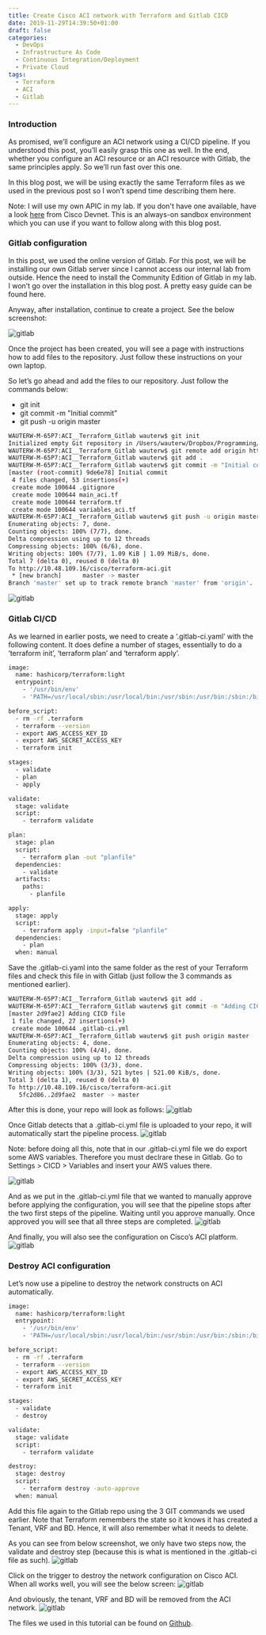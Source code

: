 ```yaml
---
title: Create Cisco ACI network with Terraform and Gitlab CICD
date: 2019-11-29T14:39:50+01:00
draft: false
categories:
  - DevOps
  - Infrastructure As Code
  - Continuous Integration/Deployment
  - Private Cloud
tags:
  - Terraform
  - ACI
  - Gitlab
---
```

### Introduction
As promised, we’ll configure an ACI network using a CI/CD pipeline. If you understood this post, you’ll easily grasp this one as well. In the end, whether you configure an ACI resource or an ACI resource with Gitlab, the same principles apply. So we’ll run fast over this one.

In this blog post, we will be using exactly the same Terraform files as we used in the previous post so I won’t spend time describing them here.

Note: I will use my own APIC in my lab. If you don't have one available, have a look [here](https://devnetsandbox.cisco.com/RM/Diagram/Index/5a229a7c-95d5-4cfd-a651-5ee9bc1b30e2?diagramType=Topology) from Cisco Devnet. This is an always-on sandbox environment which you can use if you want to follow along with this blog post.

### Gitlab configuration
In this post, we used the online version of Gitlab. For this post, we will be installing our own Gitlab server since I cannot access our internal lab from outside. Hence the need to install the Community Edition of Gitlab in my lab. I won’t go over the installation in this blog post. A pretty easy guide can be found here.

Anyway, after installation, continue to create a project. See the below screenshot:

![gitlab](/images/2019-11-29-1.png)

Once the project has been created, you will see a page with instructions how to add files to the repository. Just follow these instructions on your own laptop. 

So let’s go ahead and add the files to our repository. Just follow the commands below:
- git init
- git commit -m "Initial commit"
- git push -u origin master

```bash
WAUTERW-M-65P7:ACI__Terraform_Gitlab wauterw$ git init
Initialized empty Git repository in /Users/wauterw/Dropbox/Programming/blog-hugo-netlify-code/ACI__Terraform_Gitlab/.git/
WAUTERW-M-65P7:ACI__Terraform_Gitlab wauterw$ git remote add origin http://10.48.109.16/cisco/terraform-aci.git
WAUTERW-M-65P7:ACI__Terraform_Gitlab wauterw$ git add .
WAUTERW-M-65P7:ACI__Terraform_Gitlab wauterw$ git commit -m "Initial commit"
[master (root-commit) 9de6e78] Initial commit
 4 files changed, 53 insertions(+)
 create mode 100644 .gitignore
 create mode 100644 main_aci.tf
 create mode 100644 terraform.tf
 create mode 100644 variables_aci.tf
WAUTERW-M-65P7:ACI__Terraform_Gitlab wauterw$ git push -u origin master
Enumerating objects: 7, done.
Counting objects: 100% (7/7), done.
Delta compression using up to 12 threads
Compressing objects: 100% (6/6), done.
Writing objects: 100% (7/7), 1.09 KiB | 1.09 MiB/s, done.
Total 7 (delta 0), reused 0 (delta 0)
To http://10.48.109.16/cisco/terraform-aci.git
 * [new branch]      master -> master
Branch 'master' set up to track remote branch 'master' from 'origin'.
```
![gitlab](/images/2019-11-29-3.png)

### Gitlab CI/CD

As we learned in earlier posts, we need to create a ‘.gitlab-ci.yaml’ with the following content. It does define a number of stages, essentially to do a ‘terraform init’, ‘terraform plan’ and ‘terraform apply’.
```bash
image:
  name: hashicorp/terraform:light
  entrypoint:
    - '/usr/bin/env'
    - 'PATH=/usr/local/sbin:/usr/local/bin:/usr/sbin:/usr/bin:/sbin:/bin'

before_script:
  - rm -rf .terraform
  - terraform --version
  - export AWS_ACCESS_KEY_ID
  - export AWS_SECRET_ACCESS_KEY
  - terraform init

stages:
  - validate
  - plan
  - apply

validate:
  stage: validate
  script:
    - terraform validate

plan:
  stage: plan
  script:
    - terraform plan -out "planfile"
  dependencies:
    - validate
  artifacts:
    paths:
      - planfile

apply:
  stage: apply
  script:
    - terraform apply -input=false "planfile"
  dependencies:
    - plan
  when: manual
```
Save the .gitlab-ci.yaml into the same folder as the rest of your Terraform files and check this file in with Gitlab (just follow the 3 commands as mentioned earlier).

```bash
WAUTERW-M-65P7:ACI__Terraform_Gitlab wauterw$ git add .
WAUTERW-M-65P7:ACI__Terraform_Gitlab wauterw$ git commit -m "Adding CICD file"
[master 2d9fae2] Adding CICD file
 1 file changed, 27 insertions(+)
 create mode 100644 .gitlab-ci.yml
WAUTERW-M-65P7:ACI__Terraform_Gitlab wauterw$ git push origin master
Enumerating objects: 4, done.
Counting objects: 100% (4/4), done.
Delta compression using up to 12 threads
Compressing objects: 100% (3/3), done.
Writing objects: 100% (3/3), 521 bytes | 521.00 KiB/s, done.
Total 3 (delta 1), reused 0 (delta 0)
To http://10.48.109.16/cisco/terraform-aci.git
   5fc2d86..2d9fae2  master -> master
```

After this is done, your repo will look as follows:
![gitlab](/images/2019-11-29-4.png)

Once Gitlab detects that a .gitlab-ci.yml file is uploaded to your repo, it will automatically start the pipeline process.
![gitlab](/images/2019-11-29-5.png)

Note: before doing all this, note that in our .gitlab-ci.yml file we do export some AWS variables. Therefore you must declrare these in Gitlab. Go to Settings > CICD > Variables and insert your AWS values there.

![gitlab](/images/2019-11-29-11.png)

And as we put in the .gitlab-ci.yml file that we wanted to manually approve before applying the configuration, you will see that the pipeline stops after the two first steps of the pipeline. Waiting until you approve manually. Once approved you will see that all three steps are completed.
![gitlab](/images/2019-11-29-6.png)

And finally, you will also see the configuration on Cisco’s ACI platform.
![gitlab](/images/2019-11-29-7.png)

### Destroy ACI configuration
Let’s now use a pipeline to destroy the network constructs on ACI automatically.
```bash
image:
  name: hashicorp/terraform:light
  entrypoint:
    - '/usr/bin/env'
    - 'PATH=/usr/local/sbin:/usr/local/bin:/usr/sbin:/usr/bin:/sbin:/bin'

before_script:
  - rm -rf .terraform
  - terraform --version
  - export AWS_ACCESS_KEY_ID
  - export AWS_SECRET_ACCESS_KEY
  - terraform init

stages:
  - validate
  - destroy

validate:
  stage: validate
  script:
    - terraform validate

destroy:
  stage: destroy
  script:
    - terraform destroy -auto-approve
  when: manual
  ```
Add this file again to the Gitlab repo using the 3 GIT commands we used earlier. Note that Terraform remembers the state so it knows it has created a Tenant, VRF and BD. Hence, it will also remember what it needs to delete.

As you can see from below screenshot, we only have two steps now, the validate and destroy step (because this is what is mentioned in the .gitlab-ci file as such).
![gitlab](/images/2019-11-29-8.png)

Click on the trigger to destroy the network configuration on Cisco ACI. When all works well, you will see the below screen:
![gitlab](/images/2019-11-29-9.png)

And obviously, the tenant, VRF and BD will be removed from the ACI network.
![gitlab](/images/2019-11-29-10.png)

The files we used in this tutorial can be found on [Github](https://github.com/wiwa1978/blog-hugo-netlify-code/tree/master/ACI_Terraform_Gitlab).